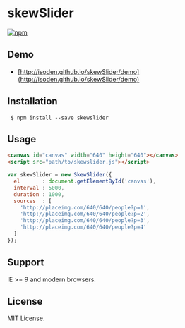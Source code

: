 skewSlider
===

[![npm](https://img.shields.io/npm/v/skewslider.svg?style=flat-square)](https://www.npmjs.com/package/skewslider)

## Demo

- [http://isoden.github.io/skewSlider/demo](http://isoden.github.io/skewSlider/demo)

## Installation

```
 $ npm install --save skewslider
```

## Usage

```html
<canvas id="canvas" width="640" height="640"></canvas>
<script src="path/to/skewslider.js"></script>
```

```js
var skewSlider = new SkewSlider({
  el       : document.getElementById('canvas'),
  interval : 5000,
  duration : 1000,
  sources  : [
    'http://placeimg.com/640/640/people?p=1',
    'http://placeimg.com/640/640/people?p=2',
    'http://placeimg.com/640/640/people?p=3',
    'http://placeimg.com/640/640/people?p=4'
  ]
});
```

## Support

IE >= 9 and modern browsers.

## License

MIT License.
